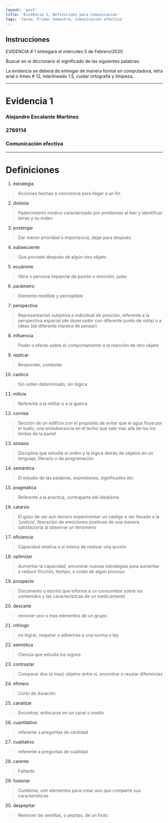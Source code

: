 ```yaml
---
layout: 'post'
title: 'Evidencia 1, Definicioes para Comunicación'
tags: 'tarea, Primer Semestre, Comunicación efectiva'
---
```


## Instrucciones

EVIDENCIA # 1 entregará el miércoles 5 de Febrero/2020

Buscar en el diccionario el significado de las siguientes palabras:


La evidencia se deberá de entregar de manera formal en computadora, letra arial o times # 12, interlineado 1.5, cuidar ortografía y limpieza.


---

# Evidencia 1
### Alejandro Escalante Martínez
### 2789114
### Comunicación efectiva

---

# Definiciones

1. estrategia
> Acciones hechas a conciencia para llegar a un fin

2. dislexia
> Padecimiento medico caracterizado por problemas al leer y identificar letras y su orden

3. postergar
> Dar menor prioridad o importancia, dejar para después

4. subsecuente
> Que procede después de algún otro objeto

5. ecuánime
> Obra o persona imparcial de pasión o emoción, justo

6. parámetro
> Elemento medible y perceptible

7. perspectiva
> Representación subjetiva e individual de posición, referente a la perspectiva espacial (de observador con diferente punto de vista) o a ideas (de diferente manera de pensar)

8. influencia
> Poder o efecto sobre el comportamiento o la reacción de otro objeto

9. replicar
> Responder, contestar

10. caótico
> Sin orden determinado, sin lógica 

11. milicia
> Referente a la militar o a la guerra

12. cornisa
> Sección de un edificio con el propósito de evitar que el agua fluya por el suelo, una protuberancia en el techo que sale mas allá de los los limites de la pared

13. sintaxis
> Disciplina que estudia el orden y la lógica detrás de objetos en un lenguaje, literario o de programación

14. semántica
> El estudio de las palabras, expresiones, significados etc.

15. pragmática
> Referente a la practica, contraparte del  idealismo

16. catarsis
> El gozo de ver aun tercero experimentar un castigo o ser llevado a la 'justicia', liberación de emociones positivas de una manera satisfactoria al observar un fenómeno

17. eficiencia
> Capacidad relativa a si misma de realizar una acción

18. optimizar
> Aumentar la capacidad, encontrar nuevas estrategias para aumentar o reducir fricción, tiempo, o costo de algún proceso

19. prospecto
> Documento o escrito que informa a un consumidor sobre los contenidos y las características de un medicamento

20. descarte
> remover uno o mas elementos de un grupo

21. infringir
> no lograr, respetar o adherirse a una norma o ley 

22. semiótica
> Ciencia que estudia los signos

23. contrastar
> Comparar dos (o mas) objetos entre si, encontrar o resalar diferencias

24. efímero
> Corto de duración 

25. canalizar
> Encontrar, enfocarse en un canal o medio

26. cuantitativo
> referente a preguntas de cantidad

27. cualitativo
> referente a preguntas de cualidad

28. carente
> Faltante

29. fusionar
> Combinar, unir elementos para crear uno que comparte sus características

30. despepitar
> Remover las semillas, o pepitas, de un fruto
